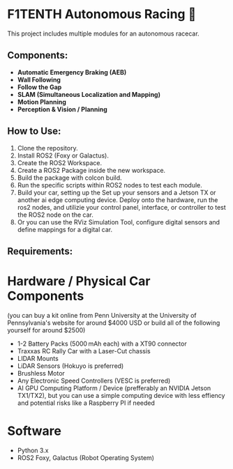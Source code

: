 # F1TENTH Autonomous Racing 🏁

This project includes multiple modules for an autonomous racecar.

##  Components:
- **Automatic Emergency Braking (AEB)**
- **Wall Following**
- **Follow the Gap**
- **SLAM (Simultaneous Localization and Mapping)**
- **Motion Planning**
- **Perception & Vision / Planning**


## How to Use:
1. Clone the repository.
2. Install ROS2 (Foxy or Galactus).
4. Create the ROS2 Workspace.
5. Create a ROS2 Package inside the new workspace.
6. Build the package with colcon build. 
7. Run the specific scripts within ROS2 nodes to test each module.
8. Build your car, setting up the  Set up your sensors and a Jetson TX or another ai edge computing device. Deploy onto the hardware, run the ros2 nodes, and utilizie your control panel, interface, or controller to test the ROS2 node on the car.
9. Or you can use the RViz Simulation Tool, configure digital sensors and define mappings for a digital car.

## Requirements:

# Hardware / Physical Car Components
(you can buy a kit online from Penn University at the University of Pennsylvania's website for around $4000 USD or build all of the following yourself for around $2500)

- 1-2 Battery Packs (5000 mAh each) with a XT90 connector
- Traxxas RC Rally Car with a Laser-Cut chassis
- LIDAR Mounts
- LiDAR Sensors (Hokuyo is preferred)
- Brushless Motor
- Any Electronic Speed Controllers (VESC is preferred)
-  AI GPU Computing Platform / Device (prefferably an NVIDIA Jetson TX1/TX2), but you can use a simple computing device with less effiency and potential risks like a Raspberry PI if needed


# Software
- Python 3.x
- ROS2 Foxy, Galactus (Robot Operating System)
